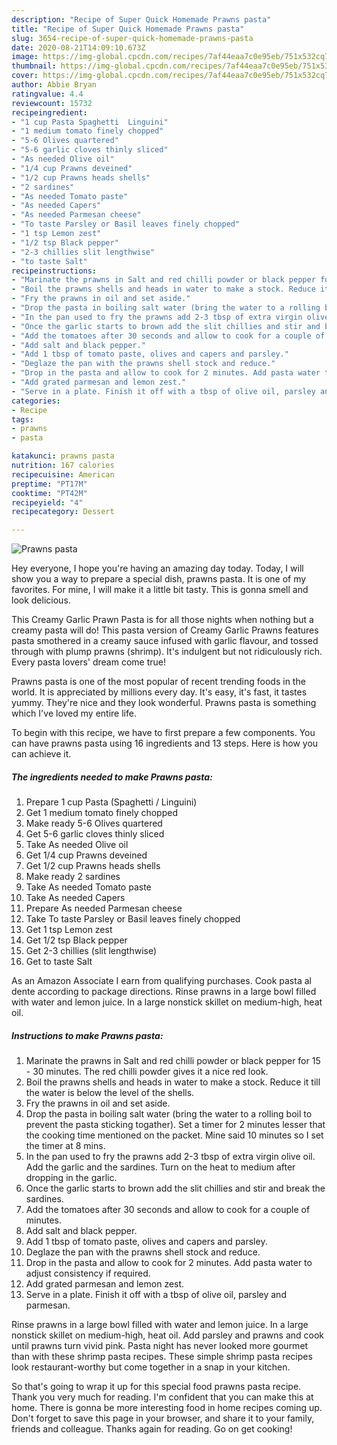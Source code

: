 ```yaml
---
description: "Recipe of Super Quick Homemade Prawns pasta"
title: "Recipe of Super Quick Homemade Prawns pasta"
slug: 3654-recipe-of-super-quick-homemade-prawns-pasta
date: 2020-08-21T14:09:10.673Z
image: https://img-global.cpcdn.com/recipes/7af44eaa7c0e95eb/751x532cq70/prawns-pasta-recipe-main-photo.jpg
thumbnail: https://img-global.cpcdn.com/recipes/7af44eaa7c0e95eb/751x532cq70/prawns-pasta-recipe-main-photo.jpg
cover: https://img-global.cpcdn.com/recipes/7af44eaa7c0e95eb/751x532cq70/prawns-pasta-recipe-main-photo.jpg
author: Abbie Bryan
ratingvalue: 4.4
reviewcount: 15732
recipeingredient:
- "1 cup Pasta Spaghetti  Linguini"
- "1 medium tomato finely chopped"
- "5-6 Olives quartered"
- "5-6 garlic cloves thinly sliced"
- "As needed Olive oil"
- "1/4 cup Prawns deveined"
- "1/2 cup Prawns heads shells"
- "2 sardines"
- "As needed Tomato paste"
- "As needed Capers"
- "As needed Parmesan cheese"
- "To taste Parsley or Basil leaves finely chopped"
- "1 tsp Lemon zest"
- "1/2 tsp Black pepper"
- "2-3 chillies slit lengthwise"
- "to taste Salt"
recipeinstructions:
- "Marinate the prawns in Salt and red chilli powder or black pepper for 15 - 30 minutes. The red chilli powder gives it a nice red look."
- "Boil the prawns shells and heads in water to make a stock. Reduce it till the water is below the level of the shells."
- "Fry the prawns in oil and set aside."
- "Drop the pasta in boiling salt water (bring the water to a rolling boil to prevent the pasta sticking togather). Set a timer for 2 minutes lesser that the cooking time mentioned on the packet. Mine said 10 minutes so I set the timer at 8 mins."
- "In the pan used to fry the prawns add 2-3 tbsp of extra virgin olive oil. Add the garlic and the sardines. Turn on the heat to medium after dropping in the garlic."
- "Once the garlic starts to brown add the slit chillies and stir and break the sardines."
- "Add the tomatoes after 30 seconds and allow to cook for a couple of minutes."
- "Add salt and black pepper."
- "Add 1 tbsp of tomato paste, olives and capers and parsley."
- "Deglaze the pan with the prawns shell stock and reduce."
- "Drop in the pasta and allow to cook for 2 minutes. Add pasta water to adjust consistency if required."
- "Add grated parmesan and lemon zest."
- "Serve in a plate. Finish it off with a tbsp of olive oil, parsley and parmesan."
categories:
- Recipe
tags:
- prawns
- pasta

katakunci: prawns pasta 
nutrition: 167 calories
recipecuisine: American
preptime: "PT17M"
cooktime: "PT42M"
recipeyield: "4"
recipecategory: Dessert

---
```



![Prawns pasta](https://img-global.cpcdn.com/recipes/7af44eaa7c0e95eb/751x532cq70/prawns-pasta-recipe-main-photo.jpg)

Hey everyone, I hope you're having an amazing day today. Today, I will show you a way to prepare a special dish, prawns pasta. It is one of my favorites. For mine, I will make it a little bit tasty. This is gonna smell and look delicious.

This Creamy Garlic Prawn Pasta is for all those nights when nothing but a creamy pasta will do! This pasta version of Creamy Garlic Prawns features pasta smothered in a creamy sauce infused with garlic flavour, and tossed through with plump prawns (shrimp). It&#39;s indulgent but not ridiculously rich. Every pasta lovers&#39; dream come true!

Prawns pasta is one of the most popular of recent trending foods in the world. It is appreciated by millions every day. It's easy, it's fast, it tastes yummy. They're nice and they look wonderful. Prawns pasta is something which I've loved my entire life.


To begin with this recipe, we have to first prepare a few components. You can have prawns pasta using 16 ingredients and 13 steps. Here is how you can achieve it.

<!--inarticleads1-->

##### The ingredients needed to make Prawns pasta:

1. Prepare 1 cup Pasta (Spaghetti / Linguini)
1. Get 1 medium tomato finely chopped
1. Make ready 5-6 Olives quartered
1. Get 5-6 garlic cloves thinly sliced
1. Take As needed Olive oil
1. Get 1/4 cup Prawns deveined
1. Get 1/2 cup Prawns heads shells
1. Make ready 2 sardines
1. Take As needed Tomato paste
1. Take As needed Capers
1. Prepare As needed Parmesan cheese
1. Take To taste Parsley or Basil leaves finely chopped
1. Get 1 tsp Lemon zest
1. Get 1/2 tsp Black pepper
1. Get 2-3 chillies (slit lengthwise)
1. Get to taste Salt


As an Amazon Associate I earn from qualifying purchases. Cook pasta al dente according to package directions. Rinse prawns in a large bowl filled with water and lemon juice. In a large nonstick skillet on medium-high, heat oil. 

<!--inarticleads2-->

##### Instructions to make Prawns pasta:

1. Marinate the prawns in Salt and red chilli powder or black pepper for 15 - 30 minutes. The red chilli powder gives it a nice red look.
1. Boil the prawns shells and heads in water to make a stock. Reduce it till the water is below the level of the shells.
1. Fry the prawns in oil and set aside.
1. Drop the pasta in boiling salt water (bring the water to a rolling boil to prevent the pasta sticking togather). Set a timer for 2 minutes lesser that the cooking time mentioned on the packet. Mine said 10 minutes so I set the timer at 8 mins.
1. In the pan used to fry the prawns add 2-3 tbsp of extra virgin olive oil. Add the garlic and the sardines. Turn on the heat to medium after dropping in the garlic.
1. Once the garlic starts to brown add the slit chillies and stir and break the sardines.
1. Add the tomatoes after 30 seconds and allow to cook for a couple of minutes.
1. Add salt and black pepper.
1. Add 1 tbsp of tomato paste, olives and capers and parsley.
1. Deglaze the pan with the prawns shell stock and reduce.
1. Drop in the pasta and allow to cook for 2 minutes. Add pasta water to adjust consistency if required.
1. Add grated parmesan and lemon zest.
1. Serve in a plate. Finish it off with a tbsp of olive oil, parsley and parmesan.


Rinse prawns in a large bowl filled with water and lemon juice. In a large nonstick skillet on medium-high, heat oil. Add parsley and prawns and cook until prawns turn vivid pink. Pasta night has never looked more gourmet than with these shrimp pasta recipes. These simple shrimp pasta recipes look restaurant-worthy but come together in a snap in your kitchen. 

So that's going to wrap it up for this special food prawns pasta recipe. Thank you very much for reading. I'm confident that you can make this at home. There is gonna be more interesting food in home recipes coming up. Don't forget to save this page in your browser, and share it to your family, friends and colleague. Thanks again for reading. Go on get cooking!
